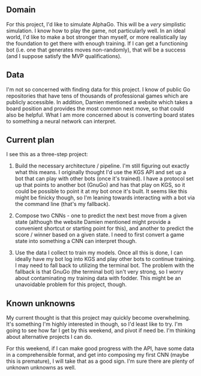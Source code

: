 ## Domain

For this project, I'd like to simulate AlphaGo. This will be a _very_ simplistic simulation. I know how to play the game, not particularly well. In an ideal world, I'd like to make a bot stronger than myself, or more realistically lay the foundation to get there with enough training. If I can get a functioning bot (i.e. one that generates moves non-randomly), that will be a success (and I suppose satisfy the MVP qualifications).


## Data

I'm not so concerned with finding data for this project. I know of public Go repositories that have tens of thousands of professional games which are publicly accessible. In addition, Damien mentioned a website which takes a board position and provides the most common next move, so that could also be helpful. What I am more concerned about is converting board states to something a neural network can interpret.


## Current plan

I see this as a three-step project:

1) Build the necessary architecture / pipeline. I'm still figuring out exactly what this means. I originally thought I'd use the KGS API and set up a bot that can play with other bots (once it's trained). I have a protocol set up that points to another bot (GnuGo) and has that play on KGS, so it could be possible to point it at my bot once it's built. It seems like this might be finicky though, so I'm leaning towards interacting with a bot via the command line (that's my fallback).

2) Compose two CNNs - one to predict the next best move from a given state (although the website Damien mentioned might provide a convenient shortcut or starting point for this), and another to predict the score / winner based on a given state. I need to first convert a game state into something a CNN can interpret though.

3) Use the data I collect to train my models. Once all this is done, I can ideally have my bot log into KGS and play other bots to continue training. I may need to fall back to utilizing the terminal bot. The problem with the fallback is that GnuGo (the terminal bot) isn't very strong, so I worry about contaminating my training data with fodder. This might be an unavoidable problem for this project, though.


## Known unknowns

My current thought is that this project may quickly become overwhelming. It's something I'm highly interested in though, so I'd least like to try. I'm going to see how far I get by this weekend, and pivot if need be. I'm thinking about alternative projects I can do.

For this weekend, if I can make good progress with the API, have some data in a comprehensible format, and get into composing my first CNN (maybe this is premature), I will take that as a good sign. I'm sure there are plenty of unknown unknowns as well.
